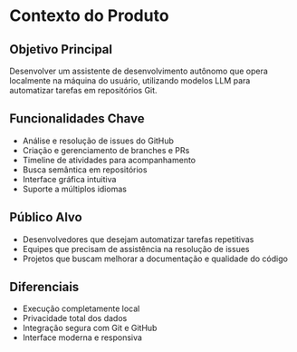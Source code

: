 # Contexto do Produto

## Objetivo Principal
Desenvolver um assistente de desenvolvimento autônomo que opera localmente na máquina do usuário, utilizando modelos LLM para automatizar tarefas em repositórios Git.

## Funcionalidades Chave
- Análise e resolução de issues do GitHub
- Criação e gerenciamento de branches e PRs
- Timeline de atividades para acompanhamento
- Busca semântica em repositórios
- Interface gráfica intuitiva
- Suporte a múltiplos idiomas

## Público Alvo
- Desenvolvedores que desejam automatizar tarefas repetitivas
- Equipes que precisam de assistência na resolução de issues
- Projetos que buscam melhorar a documentação e qualidade do código

## Diferenciais
- Execução completamente local
- Privacidade total dos dados
- Integração segura com Git e GitHub
- Interface moderna e responsiva
